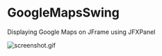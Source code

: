 # GoogleMapsSwing
Displaying Google Maps on JFrame using JFXPanel

![screenshot.gif](https://github.com/asimsinan/GoogleMapsSwing/blob/master/screenshot.gif)


